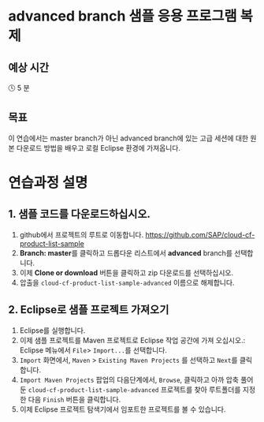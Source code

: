 # advanced branch 샘플 응용 프로그램 복제

## 예상 시간

:clock4: 5 분

## 목표

이 연습에서는 master branch가 아닌 advanced branch에 있는 고급 세션에 대한 원본 다운로드 방법을 배우고 로컬 Eclipse 환경에 가져옵니다.

# 연습과정 설명

## 1. 샘플 코드를 다운로드하십시오.
1. github에서 프로젝트의 루트로 이동합니다. https://github.com/SAP/cloud-cf-product-list-sample
2. **Branch: master**를 클릭하고 드롭다운 리스트에서 **advanced** branch를 선택합니다.
3. 이제 **Clone or download** 버튼을 클릭하고 zip 다운로드를 선택하십시오.
4. 압출을 ```cloud-cf-product-list-sample-advanced``` 이름으로 해제합니다.

## 2. Eclipse로 샘플 프로젝트 가져오기
1. Eclipse를 실행합니다.
2. 이제 샘플 프로젝트를 Maven 프로젝트로 Eclipse 작업 공간에 가져 오십시오.: Eclipse 메뉴에서 ```File```> ```Import...```를 선택합니다.
3. ```Import``` 화면에서, ```Maven``` > ```Existing Maven Projects``` 를 선택하고 ```Next```를 클릭합니다.
4. ```Import Maven Projects``` 팝업의 다음단계에서, ```Browse```, 클릭하고 아까 압축 풀어둔 ```cloud-cf-product-list-sample-advanced``` 프로젝트를 찾아 루트폴더를 지정한 다음 ```Finish``` 버튼을 클릭합니다.
5. 이제 Eclipse 프로젝트 탐색기에서 임포트한 프로젝트를 볼 수 있습니다.
